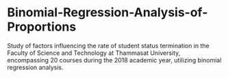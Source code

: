 # Binomial-Regression-Analysis-of-Proportions
Study of factors influencing the rate of student status termination in the Faculty of Science and Technology at Thammasat University, encompassing 20 courses during the 2018 academic year, utilizing binomial regression analysis.

